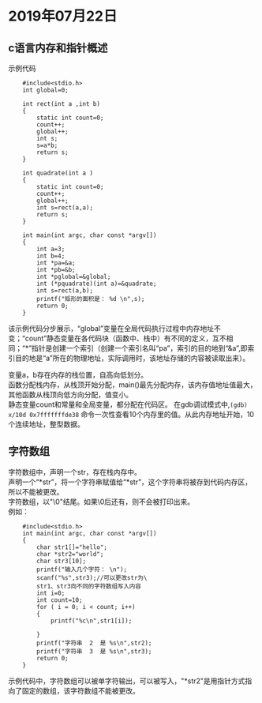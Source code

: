 # 2019年07月22日

## c语言内存和指针概述

示例代码

        #include<stdio.h>
        int global=0;

        int rect(int a ,int b)
        {
            static int count=0;
            count++;
            global++;
            int s;
            s=a*b;
            return s;
        }

        int quadrate(int a )
        {
            static int count=0;
            count++;
            global++;
            int s=rect(a,a);
            return s;
        }

        int main(int argc, char const *argv[])
        {
            int a=3;
            int b=4;
            int *pa=&a;
            int *pb=&b;
            int *pglobal=&global;
            int (*pquadrate)(int a)=&quadrate;
            int s=rect(a,b);
            printf("矩形的面积是： %d \n",s);
            return 0;
        }

该示例代码分步展示，“global”变量在全局代码执行过程中内存地址不变；“count”静态变量在各代码块（函数中、栈中）有不同的定义，互不相同；“*”指针是创建一个索引（创建一个索引名叫“pa”，索引的目的地到“&a”,即索引目的地是“a”所在的物理地址，实际调用时，该地址存储的内容被读取出来）。  

变量a，b存在内存的栈位置，自高向低划分。  
函数分配栈内存，从栈顶开始分配，main()最先分配内存，该内存值地址值最大，其他函数从栈顶向低方向分配，值变小。  
静态变量count和常量和全局变量，都分配在代码区。
在gdb调试模式中,`(gdb) x/10d 0x7fffffffde38` 命令一次性查看10个内存里的值。从此内存地址开始，10个连续地址，整型数据。

## 字符数组

字符数组中，声明一个str，存在栈内存中。  
声明一个“\*str”，将一个字符串赋值给“\*str”，这个字符串将被存到代码内存区，所以不能被更改。  
字符数组，以"\0"结尾。如果\0后还有，则不会被打印出来。  
例如：  

        #include<stdio.h>
        int main(int argc, char const *argv[])
        {
            char str1[]="hello";
            char *str2="world";
            char str3[10];
            printf("输入几个字符： \n");
            scanf("%s",str3);//可以更改str为\
            str1、str3向不同的字符数组写入内容
            int i=0;
            int count=10;
            for ( i = 0; i < count; i++)
            {
                printf("%c\n",str1[i]);

            }
            printf("字符串  2  是 %s\n",str2);
            printf("字符串  3  是 %s\n",str3);
            return 0;
        }

示例代码中，字符数组可以被单字符输出，可以被写入，"*str2"是用指针方式指向了固定的数组，该字符数组不能被更改。  
